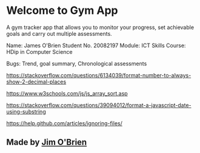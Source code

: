 Welcome to Gym App
=================

A gym tracker app that allows you to monitor your progress, set achievable goals and carry out multiple assessments.

Name: James O'Brien
Student No. 20082197
Module: ICT Skills
Course: HDip in Computer Science

Bugs: Trend, goal summary, Chronological assessments

https://stackoverflow.com/questions/6134039/format-number-to-always-show-2-decimal-places

https://www.w3schools.com/js/js_array_sort.asp

https://stackoverflow.com/questions/39094012/format-a-javascript-date-using-substring

https://help.github.com/articles/ignoring-files/

Made by [Jim O'Brien](https://jimwithaj.com/)
-------------------


